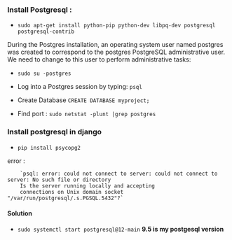 ### Install Postgresql : 
- `sudo apt-get install python-pip python-dev libpq-dev postgresql postgresql-contrib`

During the Postgres installation, an operating system user named postgres was created to correspond to the postgres PostgreSQL administrative user. We need to change to this user to perform administrative tasks:


- `sudo su -postgres`

- Log into a Postgres session by typing: `psql`
- Create Database `CREATE DATABASE myproject;`
- Find port : `sudo netstat -plunt |grep postgres`


### Install postgresql in django 
- `pip install psycopg2`

error : 

        `psql: error: could not connect to server: could not connect to server: No such file or directory
        Is the server running locally and accepting
        connections on Unix domain socket "/var/run/postgresql/.s.PGSQL.5432"?` 


#### Solution
- `sudo systemctl start postgresql@12-main`   **9.5 is my postgesql version**